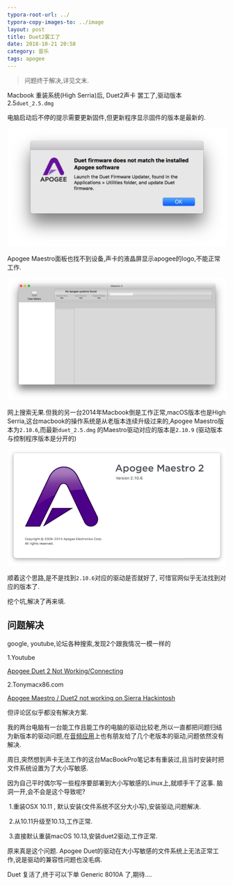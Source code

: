 ```yaml
---
typora-root-url: ../
typora-copy-images-to: ../image
layout: post
title: Duet2罢工了
date: 2018-10-21 20:58
category: 音乐
tags: apogee
---
```




> 问题终于解决,详见文末.



Macbook 重装系统(High Serria)后,  Duet2声卡 罢工了,驱动版本2.5`duet_2.5.dmg`

电脑启动后不停的提示需要更新固件,但更新程序显示固件的版本是最新的.

![Xnip2018-10-21_20-55-02](/image/Xnip2018-10-21_20-55-02.jpg)

Apogee Maestro面板也找不到设备,声卡的液晶屏显示apogee的logo,不能正常工作.

![Xnip2018-10-11_22-29-11](/image/Xnip2018-10-11_22-29-11.jpg)

网上搜索无果.但我的另一台2014年Macbook倒是工作正常,macOS版本也是High Serria,这台macbook的操作系统是从老版本连续升级过来的,Apogee Maestro版本为`2.10.6`,而最新`duet_2.5.dmg` 的Maestro驱动对应的版本是`2.10.9` (驱动版本与控制程序版本是分开的)



![Snip20181021_1](/image/Snip20181021_1.png)

顺着这个思路,是不是找到`2.10.6`对应的驱动是否就好了, 可惜官网似乎无法找到对应的版本了.



挖个坑,解决了再来填.



## 问题解决

google, youtube,论坛各种搜索,发现2个跟我情况一模一样的

1.Youtube

[Apogee Duet 2 Not Working/Connecting](https://www.youtube.com/watch?v=wca40hU8mxI&list=LLQYMzCEEC8Or65JVMsg6Ktw&index=2&t=24s)

2.Tonymacx86.com

[Apogee Maestro / Duet2 not working on Sierra Hackintosh](https://www.tonymacx86.com/threads/apogee-maestro-duet2-not-working-on-sierra-hackintosh.207988/)

但评论区似乎都没有解决方案.



我的两台电脑有一台能工作且能工作的电脑的驱动比较老,所以一直都把问题归结为新版本的驱动问题,在[音频应用](http://audiobar.cn)上也有朋友给了几个老版本的驱动,问题依然没有解决.

周日,突然想到声卡无法工作的这台MacBookPro笔记本有重装过,且当时安装时把文件系统设置为了大小写敏感.

因为自己平时偶尔写一些程序要部署到大小写敏感的Linux上,就顺手干了这事. 脑洞一开,会不会是这个导致呢?



​	1.重装OSX 10.11 , 默认安装(文件系统不区分大小写),安装驱动,问题解决.

​	2.从10.11升级至10.13,工作正常.

​	3.直接默认重装macOS 10.13,安装duet2驱动,工作正常.



原来真是这个问题.  Apogee Duet的驱动在大小写敏感的文件系统上无法正常工作,说是驱动的兼容性问题也没毛病.



Duet 复活了,终于可以下单 Generic 8010A 了,期待....



